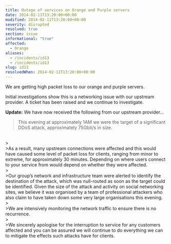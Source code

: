 ```yaml
---
title: Outage of services on Orange and Purple servers
date: 2014-02-11T13:20:00+00:00
modified: 2014-02-11T13:20:00+00:00
severity: disrupted
resolved: true
section: issue
informational: "true"
affected:
  - Orange
aliases:
  - /incidents/id13
  - /incidents/id13
slug: id13
resolvedWhen: 2014-02-11T13:20:00+00:00
---
```


We are getting high packet loss to our orange and purple servers.

Initial investigations show this is a networking issue with our upstream provider.  A ticket has been raised and we continue to investigate.

**Update:** We have now received the following from our upstream provider…


>This evening at approximately 1AM we were the target of a significant DDoS attack, approximately 75Gbit/s in size.
<br />
> <br />
>As a result, many upstream connections were affected and this would have caused some level of packet loss for clients, ranging from minor to extreme, for approximately 30 minutes. Depending on where users connect to your service from would depend on whether they were affected. <br />
> <br />
>Our group’s network and infrastructure team were alerted to identify the destination of the attack, which was null-routed as soon as the target could be identified. Given the size of the attack and activity on social networking sites, we believe it was organised by a team of professional attackers who also claim to have taken down some very large organisations this evening.<br />
> <br />
>We are intensively monitoring the network traffic to ensure there is no recurrence.<br />
> <br />
>We sincerely apologise for the interruption to service for any customers affected and you can be assured we will continue to do everything we can to mitigate the effects such attacks have for clients.

